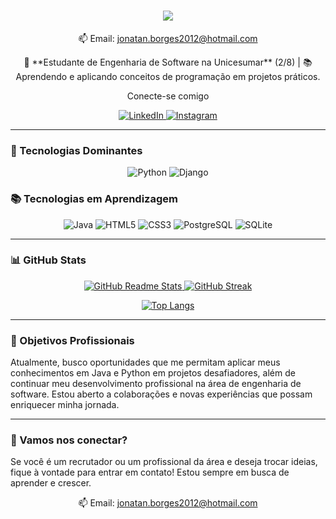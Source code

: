 <h1 align="center">
  <a href="https://git.io/typing-svg">
    <img src="https://readme-typing-svg.herokuapp.com?font=Fira+Code&size=30&duration=2000&pause=500&color=0ECFF7&width=450&lines=Oi!+%F0%9F%91%8B;Eu+sou+Jonathan+Borges...+;Prazer+em+conhecer+você!&center=true&size=30" />
  </a>
</h1>

<p align="center">
  📫 Email: <a href="mailto:jonatan.borges2012@hotmail.com">jonatan.borges2012@hotmail.com</a>
</p>

<p align="center">
  🚀 **Estudante de Engenharia de Software na Unicesumar** (2/8) | 📚 Aprendendo e aplicando conceitos de programação em projetos práticos.
</p>

<p align="center">Conecte-se comigo</p>
<p align="center">
  <a href="https://www.linkedin.com/in/jhonedev/">
    <img src="https://img.shields.io/badge/LinkedIn-0077B5?style=for-the-badge&logo=linkedin&logoColor=white" alt="LinkedIn">
  </a>
  <a href="https://www.instagram.com/_baruc96/">
    <img src="https://img.shields.io/badge/-Instagram-%23E4405F?style=for-the-badge&logo=instagram&logoColor=white" alt="Instagram">
  </a>
</p>

---

### 🔧 Tecnologias Dominantes
<p align="center">
  <img src="https://img.shields.io/badge/python-3670A0?style=for-the-badge&logo=python&logoColor=ffdd54" alt="Python">
  <img src="https://img.shields.io/badge/django-%23092E20.svg?style=for-the-badge&logo=django&logoColor=white" alt="Django">
</p>

### 📚 Tecnologias em Aprendizagem
<p align="center">
  <img src="https://img.shields.io/badge/java-%23ED8B00.svg?style=for-the-badge&logo=openjdk&logoColor=white" alt="Java">
  <img src="https://img.shields.io/badge/HTML5-E34F26?style=for-the-badge&logo=html5&logoColor=white" alt="HTML5">
  <img src="https://img.shields.io/badge/CSS3-1572B6?style=for-the-badge&logo=css3&logoColor=white" alt="CSS3">
  <img src="https://img.shields.io/badge/PostgreSQL-000?style=for-the-badge&logo=postgresql" alt="PostgreSQL">
  <img src="https://img.shields.io/badge/SQLite-000?style=for-the-badge&logo=sqlite&logoColor=07405E" alt="SQLite">
</p>

---

### 📊 GitHub Stats
<p align="center">
  <a href="https://github.com/anuraghazra/github-readme-stats">
    <img src="https://github-readme-stats.vercel.app/api?username=jhonedev&show_icons=true&theme=dracula&bg_color=000&title_color=30A3DC&text_color=FFF" alt="GitHub Readme Stats">
  </a>
  <a href="https://git.io/streak-stats">
    <img src="https://streak-stats.demolab.com/?user=jhonedev&theme=dracula&background=000&border=FFFFFF&dates=FFF&ring=30A3DC" alt="GitHub Streak">
  </a>
</p>

<p align="center">
  <a href="https://github.com/anuraghazra/github-readme-stats">
    <img src="https://github-readme-stats.vercel.app/api/top-langs/?username=jhonedev&layout=compact&theme=dracula&bg_color=000&title_color=30A3DC&text_color=FFF" alt="Top Langs">
  </a>
</p>

---

### 💼 Objetivos Profissionais
Atualmente, busco oportunidades que me permitam aplicar meus conhecimentos em Java e Python em projetos desafiadores, além de continuar meu desenvolvimento profissional na área de engenharia de software. Estou aberto a colaborações e novas experiências que possam enriquecer minha jornada.

---

### 🌱 Vamos nos conectar?
Se você é um recrutador ou um profissional da área e deseja trocar ideias, fique à vontade para entrar em contato! Estou sempre em busca de aprender e crescer.

<p align="center">
  📫 Email: <a href="mailto:jonatan.borges2012@hotmail.com">jonatan.borges2012@hotmail.com</a>
</p>
